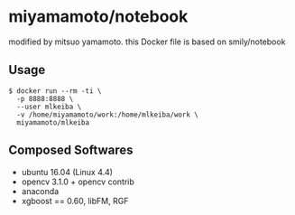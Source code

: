 # miyamamoto/notebook

modified by mitsuo yamamoto.
this Docker file is based on smily/notebook

## Usage

```
$ docker run --rm -ti \
  -p 8888:8888 \
  --user mlkeiba \
  -v /home/miyamamoto/work:/home/mlkeiba/work \
  miyamamoto/mlkeiba
```

## Composed Softwares

* ubuntu 16.04 (Linux 4.4)
* opencv 3.1.0 + opencv contrib
* anaconda
* xgboost == 0.60, libFM, RGF
